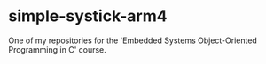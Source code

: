 # simple-systick-arm4
One of my repositories for the 'Embedded Systems Object-Oriented Programming in C' course.
